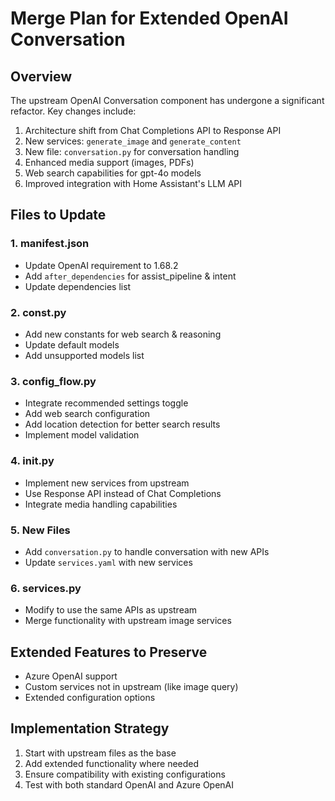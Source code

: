 # Merge Plan for Extended OpenAI Conversation

## Overview
The upstream OpenAI Conversation component has undergone a significant refactor. Key changes include:

1. Architecture shift from Chat Completions API to Response API
2. New services: `generate_image` and `generate_content`
3. New file: `conversation.py` for conversation handling
4. Enhanced media support (images, PDFs)
5. Web search capabilities for gpt-4o models
6. Improved integration with Home Assistant's LLM API

## Files to Update

### 1. manifest.json
- Update OpenAI requirement to 1.68.2
- Add `after_dependencies` for assist_pipeline & intent
- Update dependencies list

### 2. const.py
- Add new constants for web search & reasoning
- Update default models
- Add unsupported models list

### 3. config_flow.py
- Integrate recommended settings toggle
- Add web search configuration
- Add location detection for better search results
- Implement model validation

### 4. __init__.py
- Implement new services from upstream
- Use Response API instead of Chat Completions
- Integrate media handling capabilities

### 5. New Files
- Add `conversation.py` to handle conversation with new APIs
- Update `services.yaml` with new services

### 6. services.py
- Modify to use the same APIs as upstream
- Merge functionality with upstream image services

## Extended Features to Preserve
- Azure OpenAI support
- Custom services not in upstream (like image query)
- Extended configuration options

## Implementation Strategy
1. Start with upstream files as the base
2. Add extended functionality where needed
3. Ensure compatibility with existing configurations
4. Test with both standard OpenAI and Azure OpenAI